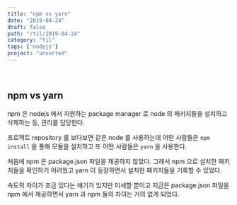 ```yaml
---
title: "npm vs yarn"
date: "2019-04-24"
draft: false
path: "/til/2019-04-24"
category: "til"
tags: ['nodejs']
project: "unsorted"
---
```


<br />

## npm vs yarn

npm 은 nodejs 에서 지원하는 package manager 로 node 의 패키지들을 설치하고 삭제하는 등, 관리를 담당한다.

프로젝트 repository 를 보다보면 같은 node 를 사용하는데 어떤 사람들은 `npm install` 을 통해 모듈을 설치하고 또 어떤 사람들은 `yarn` 을 사용한다.

처음에 npm 은 package.json 파일을 제공하지 않았다. 그래서 npm 으로 설치한 패키지들을 확인하기 어려웠고 yarn 이 등장하면서 설치한 패키지들을 기록할 수 있었다.

속도의 차이가 조금 있다는 얘기가 있지만 미세할 뿐이고 지금은 package.json 파일을 npm 에서 제공하면서 yarn 과 npm 둘의 차이는 거의 없게 되었다.
